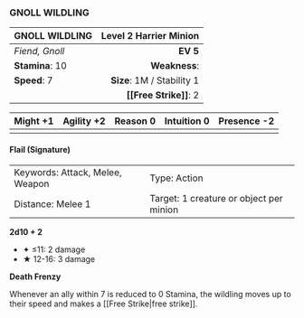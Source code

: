 ### GNOLL WILDLING

| GNOLL WILDLING  | **Level 2 Harrier Minion** |
| :-------------- | -------------------------: |
| *Fiend, Gnoll*  |                   **EV 5** |
| **Stamina**: 10 |              **Weakness**: |
| **Speed**: 7    | **Size**: 1M / Stability 1 |
|                 |     **[[Free Strike]]**: 2 |

| **Might** +1 | **Agility** +2 | **Reason** 0 | **Intuition** 0 | **Presence** -2 |
| ------------ | -------------- | ------------ | --------------- | --------------- |
|              |                |              |                 |                 |

#### Flail (Signature)

|                                 |                                         |
| :------------------------------ | :-------------------------------------- |
| Keywords: Attack, Melee, Weapon | Type: Action                            |
| Distance: Melee 1               | Target: 1 creature or object per minion |

**2d10 + 2**

- ✦ ≤11: 2 damage
- ★ 12-16: 3 damage

**Death Frenzy**

Whenever an ally within 7 is reduced to 0 Stamina, the wildling moves up to their speed and makes a [[Free Strike|free strike]].
